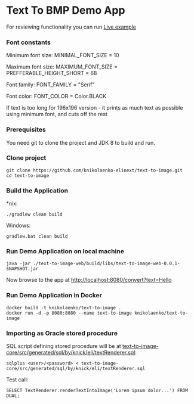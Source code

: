 # Text To BMP Demo App

For reviewing functionality you can run [Live example](http://139.59.147.15:8080/convert?text=Lorem%20ipsum%20dolor%20sit%20amet,%20consectetur%20adipiscing%20elit.%20Aliquam%20non%20massa%20consequat,%20tristique%20est%20vitae,%20luctus%20ante.%20Cras%20a%20aliquam%20sapien,%20ut%20faucibus%20enim.%20Nam%20ligula%20ante,%20varius%20sed%20ultricies%20non,%20hendrerit%20vitae%20lacus.%20Integer%20non%20elit%20vitae%20felis%20blandit%20blandit.%20Etiam%20venenatis%20massa%20quis%20odio%20sodales%20cursus.%20Sed%20et%20fermentum%20nisl.%20Etiam%20id%20porttitor%20nunc.)

### Font constants

Minimum font size: MINIMAL_FONT_SIZE = 10

Maximum font size: MAXIMUM_FONT_SIZE = PREFFERABLE_HEIGHT_SHORT = 68

Font family: FONT_FAMILY = "Serif"

Font color: FONT_COLOR = Color.BLACK

If text is too long for 196x196 version - it prints as much text as possible using minimum font, and cuts off the rest


### Prerequisites

You need git to clone the project and JDK 8 to build and run.

### Clone project

```
git clone https://github.com/knikolaenko-elinext/text-to-image.git
cd text-to-image
```
	
### Build the Application

*nix:
```
./gradlew clean build
```

Windows:
```
gradlew.bat clean build
```

### Run Demo Application on local machine

```
java -jar ./text-to-image-web/build/libs/text-to-image-web-0.0.1-SNAPSHOT.jar
```
Now browse to the app at [http://localhost:8080/convert?text=Hello](http://localhost:8080/convert?text=Hello)

### Run Demo Application in Docker

```
docker build -t knikolaenko/text-to-image .
docker run -d -p 8080:8080 --name text-to-image knikolaenko/text-to-image 
```

### Importing as Oracle stored procedure

SQL script defining stored procedure will be at [text-to-image-core/src/generated/sql/by/knick/eli/textRenderer.sql](https://github.com/knikolaenko-elinext/text-to-image/blob/master/text-to-image-core/src/generated/sql/by/knick/eli/textRenderer.sql):
```
sqlplus <user>/<password> < text-to-image-core/src/generated/sql/by/knick/eli/textRenderer.sql
```

Test call:
```
SELECT TextRenderer.renderTextIntoImage('Lorem ipsum dolor...') FROM DUAL;
```